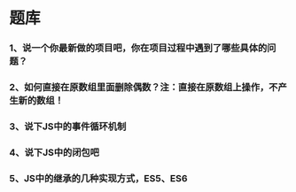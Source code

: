 # 题库
### 1、说一个你最新做的项目吧，你在项目过程中遇到了哪些具体的问题？
### 2、如何直接在原数组里面删除偶数？注：直接在原数组上操作，不产生新的数组！
### 3、说下JS中的事件循环机制
### 4、说下JS中的闭包吧
### 5、JS中的继承的几种实现方式，ES5、ES6